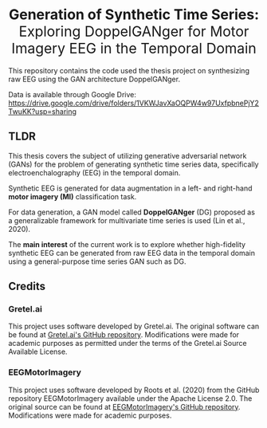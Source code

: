 <h1 align="center"><strong>Generation of Synthetic Time Series:</strong><br><span style="font-weight: normal;">Exploring DoppelGANger for Motor Imagery EEG in the Temporal Domain</span></h1>


This repository contains the code used the thesis project on synthesizing raw EEG using the GAN architecture DoppelGANger. 

Data is available through Google Drive: https://drive.google.com/drive/folders/1VKWJavXaOQPW4w97UxfpbnePjY2TwuKK?usp=sharing 

## TLDR 

This thesis covers the subject of utilizing generative adversarial network (GANs) for the problem of generating synthetic time series data, specifically electroenchalography (EEG) in the temporal domain. 

Synthetic EEG is generated for data augmentation in a left- and right-hand **motor imagery (MI)** classification task. 

For data generation, a GAN model called **DoppelGANger** (DG) proposed as a generalizable framework for multivariate time series is used (Lin et al., 2020). 

The **main interest** of the current work is to explore whether high-fidelity synthetic EEG can be generated from raw EEG data in the temporal domain using a general-purpose time series GAN such as DG.

## Credits

### Gretel.ai
This project uses software developed by Gretel.ai. The original software can be found at [Gretel.ai's GitHub repository](https://github.com/gretelai). Modifications were made for academic purposes as permitted under the terms of the Gretel.ai Source Available License.

### EEGMotorImagery
This project uses software developed by Roots et al. (2020) from the GitHub repository EEGMotorImagery available under the Apache License 2.0. The original source can be found at [EEGMotorImagery's GitHub repository](https://github.com/rootskar/EEGMotorImagery). Modifications were made for academic purposes.


